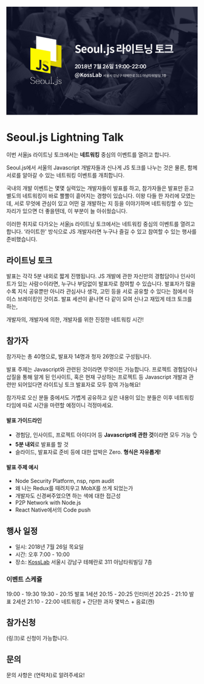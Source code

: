 
<p style="text-align:center">
  <img src="../assets/seouljs-lightning-talk.jpg">
</p>

# Seoul.js Lightning Talk

이번 서울js 라이트닝 토크에서는 **네트워킹** 중심의 이벤트를 열려고 합니다.

Seoul.js에서 서울의 Javascript 개발자들과 신나게 JS 토크를 나누는 것은 물론, 함께 서로를 알아갈  수 있는 네트워킹 이벤트를 개최합니다.

국내의 개발 이벤트는 몇몇 실력있는 개발자들이 발표를 하고, 참가자들은 발표만 듣고 별도의 네트워킹이 바로 뿔뿔이 흩어지는  경향이 있습니다. 이왕 다들 한 자리에 모였는데, 서로 무엇에 관심이 있고 어떤 걸 개발하는 지 등을 이야기하며 네트워킹할 수 있는 자리가 있으면 더 좋을텐데, 이 부분이 늘 아쉬웠습니다.

이러한 취지로 다가오는 서울js 라이트닝 토크에서는 네트워킹 중심의 이벤트를 열려고 합니다.  ‘라이트한' 방식으로 JS 개발자라면 누구나 즐길 수 있고 참여할 수 있는 행사를 준비했습니다.

## 라이트닝 토크

발표는 각각 5분 내외로 짧게 진행됩니다. JS 개발에 관한 자신만의 경험담이나 인사이트가 있는 사람ㅇ이라면,  누구나 부담없이 발표자로 참여할 수 있습니다. 발표자가 많을 수록 지식 공유뿐만 아니라 관심사나 생각, 고민 등을 서로 공유할 수 있다는 점에서 아이스 브레이킹인 것이죠. 발표 세션이 끝나면 다 같이 모여 신나고 재밌게 테크 토크를 하는,

개발자의,
개발자에 의한,
개발자를 위한 진정한 네트워킹 시간!

## 참가자

참가자는 총 40명으로, 발표자 14명과 청자 26명으로 구성됩니다.

발표 주제는 Javascript와 관련된 것이라면 무엇이든 가능합니다. 프로젝트 경험담이나 삽질을 통해 알게 된 인사이트, 혹은 현재 구상하는 프로젝트 등 Javascript 개발과 관련만 되어있다면 라이트닝 토크 발표자로 모두 참여 가능해요!

참가자로 오신 분들 중에서도 가볍게 공유하고 싶은 내용이 있는 분들은 이후 네트워킹 타임에 따로 시간을 마련할 예정이니 걱정마세요.

#### 발표 가이드라인

* 경험담, 인사이트, 프로젝트 아이디어 등 **Javascript에 관한 것**이라면 모두 가능  👌
* **5분 내외**로 발표를 할 것
* 슬라이드, 발표자료 준비 등에 대한 압박은 Zero. **형식은 자유롭게!**

#### 발표 주제 예시

* Node Security Platform, nsp, npm audit
* 왜 나는 Redux를 때려치우고 MobX를 쓰게 되었는가
* 개발자도 신경써주었으면 하는 색에 대한 접근성
* P2P Network with Node.js
* React Native에서의 Code push

## 행사 일정

* 일시: 2018년 7월 26일 목요일
* 시간: 오후 7:00 - 10:00
* 장소: [KossLab](https://kosslab.kr/) 서울시 강남구 테헤란로 311 아남타워빌딩 7층

### 이벤트 스케쥴

19:00 - 19:30
19:30 - 20:15  발표 1세션
20:15 - 20:25  인터미션
20:25 - 21:10  발표 2세션
21:10 - 22:00  네트워킹 + 간단한 과자 몇박스 + 음료(캔)

## 참가신청

(링크)로 신청이 가능합니다.

## 문의

문의 사항은 (연락처)로 알려주세요!
